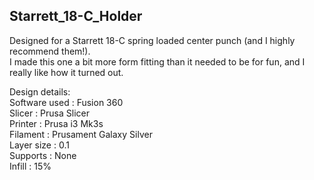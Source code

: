 ## Starrett_18-C_Holder

Designed for a Starrett 18-C spring loaded center punch (and I highly recommend them!).  
I made this one a bit more form fitting than it needed to be for fun, and I really like 
how it turned out.
  
Design details:  
Software used : Fusion 360  
Slicer : Prusa Slicer  
Printer : Prusa i3 Mk3s  
Filament : Prusament Galaxy Silver  
Layer size : 0.1  
Supports : None  
Infill : 15%  
